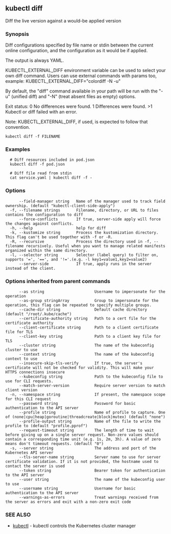 ## kubectl diff

Diff the live version against a would-be applied version

### Synopsis

Diff configurations specified by file name or stdin between the current online configuration, and the configuration as it would be if applied.

 The output is always YAML.

 KUBECTL_EXTERNAL_DIFF environment variable can be used to select your own diff command. Users can use external commands with params too, example: KUBECTL_EXTERNAL_DIFF="colordiff -N -u"

 By default, the "diff" command available in your path will be run with the "-u" (unified diff) and "-N" (treat absent files as empty) options.

 Exit status: 0 No differences were found. 1 Differences were found. >1 Kubectl or diff failed with an error.

 Note: KUBECTL_EXTERNAL_DIFF, if used, is expected to follow that convention.

```
kubectl diff -f FILENAME
```

### Examples

```
  # Diff resources included in pod.json
  kubectl diff -f pod.json
  
  # Diff file read from stdin
  cat service.yaml | kubectl diff -f -
```

### Options

```
      --field-manager string   Name of the manager used to track field ownership. (default "kubectl-client-side-apply")
  -f, --filename strings       Filename, directory, or URL to files contains the configuration to diff
      --force-conflicts        If true, server-side apply will force the changes against conflicts.
  -h, --help                   help for diff
  -k, --kustomize string       Process the kustomization directory. This flag can't be used together with -f or -R.
  -R, --recursive              Process the directory used in -f, --filename recursively. Useful when you want to manage related manifests organized within the same directory.
  -l, --selector string        Selector (label query) to filter on, supports '=', '==', and '!='.(e.g. -l key1=value1,key2=value2)
      --server-side            If true, apply runs in the server instead of the client.
```

### Options inherited from parent commands

```
      --as string                      Username to impersonate for the operation
      --as-group stringArray           Group to impersonate for the operation, this flag can be repeated to specify multiple groups.
      --cache-dir string               Default cache directory (default "/root/.kube/cache")
      --certificate-authority string   Path to a cert file for the certificate authority
      --client-certificate string      Path to a client certificate file for TLS
      --client-key string              Path to a client key file for TLS
      --cluster string                 The name of the kubeconfig cluster to use
      --context string                 The name of the kubeconfig context to use
      --insecure-skip-tls-verify       If true, the server's certificate will not be checked for validity. This will make your HTTPS connections insecure
      --kubeconfig string              Path to the kubeconfig file to use for CLI requests.
      --match-server-version           Require server version to match client version
  -n, --namespace string               If present, the namespace scope for this CLI request
      --password string                Password for basic authentication to the API server
      --profile string                 Name of profile to capture. One of (none|cpu|heap|goroutine|threadcreate|block|mutex) (default "none")
      --profile-output string          Name of the file to write the profile to (default "profile.pprof")
      --request-timeout string         The length of time to wait before giving up on a single server request. Non-zero values should contain a corresponding time unit (e.g. 1s, 2m, 3h). A value of zero means don't timeout requests. (default "0")
  -s, --server string                  The address and port of the Kubernetes API server
      --tls-server-name string         Server name to use for server certificate validation. If it is not provided, the hostname used to contact the server is used
      --token string                   Bearer token for authentication to the API server
      --user string                    The name of the kubeconfig user to use
      --username string                Username for basic authentication to the API server
      --warnings-as-errors             Treat warnings received from the server as errors and exit with a non-zero exit code
```

### SEE ALSO

* [kubectl](kubectl.md)	 - kubectl controls the Kubernetes cluster manager

